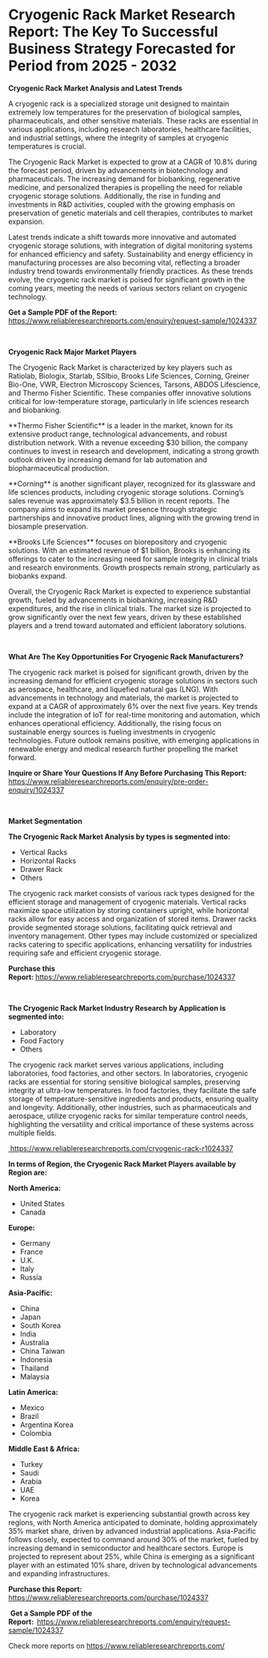 <p><h1>Cryogenic Rack Market Research Report: The Key To Successful Business Strategy Forecasted for Period from 2025 - 2032</h1></p><p><strong>Cryogenic Rack Market Analysis and Latest Trends</strong></p>
<p><p>A cryogenic rack is a specialized storage unit designed to maintain extremely low temperatures for the preservation of biological samples, pharmaceuticals, and other sensitive materials. These racks are essential in various applications, including research laboratories, healthcare facilities, and industrial settings, where the integrity of samples at cryogenic temperatures is crucial.</p><p>The Cryogenic Rack Market is expected to grow at a CAGR of 10.8% during the forecast period, driven by advancements in biotechnology and pharmaceuticals. The increasing demand for biobanking, regenerative medicine, and personalized therapies is propelling the need for reliable cryogenic storage solutions. Additionally, the rise in funding and investments in R&D activities, coupled with the growing emphasis on preservation of genetic materials and cell therapies, contributes to market expansion.</p><p>Latest trends indicate a shift towards more innovative and automated cryogenic storage solutions, with integration of digital monitoring systems for enhanced efficiency and safety. Sustainability and energy efficiency in manufacturing processes are also becoming vital, reflecting a broader industry trend towards environmentally friendly practices. As these trends evolve, the cryogenic rack market is poised for significant growth in the coming years, meeting the needs of various sectors reliant on cryogenic technology.</p></p>
<p><strong>Get a Sample PDF of the Report:&nbsp;</strong> <a href="https://www.reliableresearchreports.com/enquiry/request-sample/1024337?utm_campaign=3284&utm_medium=2&utm_source=Github&utm_content=ia&utm_term=05032025&utm_id=cryogenic-rack">https://www.reliableresearchreports.com/enquiry/request-sample/1024337</a></p>
<p>&nbsp;</p>
<p><strong>Cryogenic Rack Major Market Players</strong></p>
<p><p>The Cryogenic Rack Market is characterized by key players such as Ratiolab, Biologix, Starlab, SSIbio, Brooks Life Sciences, Corning, Greiner Bio-One, VWR, Electron Microscopy Sciences, Tarsons, ABDOS Lifescience, and Thermo Fisher Scientific. These companies offer innovative solutions critical for low-temperature storage, particularly in life sciences research and biobanking.</p><p>**Thermo Fisher Scientific** is a leader in the market, known for its extensive product range, technological advancements, and robust distribution network. With a revenue exceeding $30 billion, the company continues to invest in research and development, indicating a strong growth outlook driven by increasing demand for lab automation and biopharmaceutical production.</p><p>**Corning** is another significant player, recognized for its glassware and life sciences products, including cryogenic storage solutions. Corning’s sales revenue was approximately $3.5 billion in recent reports. The company aims to expand its market presence through strategic partnerships and innovative product lines, aligning with the growing trend in biosample preservation.</p><p>**Brooks Life Sciences** focuses on biorepository and cryogenic solutions. With an estimated revenue of $1 billion, Brooks is enhancing its offerings to cater to the increasing need for sample integrity in clinical trials and research environments. Growth prospects remain strong, particularly as biobanks expand.</p><p>Overall, the Cryogenic Rack Market is expected to experience substantial growth, fueled by advancements in biobanking, increasing R&D expenditures, and the rise in clinical trials. The market size is projected to grow significantly over the next few years, driven by these established players and a trend toward automated and efficient laboratory solutions.</p></p>
<p>&nbsp;</p>
<p><strong>What Are The Key Opportunities For Cryogenic Rack Manufacturers?</strong></p>
<p><p>The cryogenic rack market is poised for significant growth, driven by the increasing demand for efficient cryogenic storage solutions in sectors such as aerospace, healthcare, and liquefied natural gas (LNG). With advancements in technology and materials, the market is projected to expand at a CAGR of approximately 6% over the next five years. Key trends include the integration of IoT for real-time monitoring and automation, which enhances operational efficiency. Additionally, the rising focus on sustainable energy sources is fueling investments in cryogenic technologies. Future outlook remains positive, with emerging applications in renewable energy and medical research further propelling the market forward.</p></p>
<p><strong>Inquire or Share Your Questions If Any Before Purchasing This Report:</strong> <a href="https://www.reliableresearchreports.com/enquiry/pre-order-enquiry/1024337?utm_campaign=3284&utm_medium=2&utm_source=Github&utm_content=ia&utm_term=05032025&utm_id=cryogenic-rack">https://www.reliableresearchreports.com/enquiry/pre-order-enquiry/1024337</a></p>
<p>&nbsp;</p>
<p><strong>Market Segmentation</strong></p>
<p><strong>The Cryogenic Rack Market Analysis by types is segmented into:</strong></p>
<p><ul><li>Vertical Racks</li><li>Horizontal Racks</li><li>Drawer Rack</li><li>Others</li></ul></p>
<p><p>The cryogenic rack market consists of various rack types designed for the efficient storage and management of cryogenic materials. Vertical racks maximize space utilization by storing containers upright, while horizontal racks allow for easy access and organization of stored items. Drawer racks provide segmented storage solutions, facilitating quick retrieval and inventory management. Other types may include customized or specialized racks catering to specific applications, enhancing versatility for industries requiring safe and efficient cryogenic storage.</p></p>
<p><strong>Purchase this Report:&nbsp;</strong><a href="https://www.reliableresearchreports.com/purchase/1024337?utm_campaign=3284&utm_medium=2&utm_source=Github&utm_content=ia&utm_term=05032025&utm_id=cryogenic-rack">https://www.reliableresearchreports.com/purchase/1024337</a></p>
<p>&nbsp;</p>
<p><strong>The Cryogenic Rack Market Industry Research by Application is segmented into:</strong></p>
<p><ul><li>Laboratory</li><li>Food Factory</li><li>Others</li></ul></p>
<p><p>The cryogenic rack market serves various applications, including laboratories, food factories, and other sectors. In laboratories, cryogenic racks are essential for storing sensitive biological samples, preserving integrity at ultra-low temperatures. In food factories, they facilitate the safe storage of temperature-sensitive ingredients and products, ensuring quality and longevity. Additionally, other industries, such as pharmaceuticals and aerospace, utilize cryogenic racks for similar temperature control needs, highlighting the versatility and critical importance of these systems across multiple fields.</p></p>
<p><a href="https://www.reliableresearchreports.com/cryogenic-rack-r1024337?utm_campaign=3284&utm_medium=2&utm_source=Github&utm_content=ia&utm_term=05032025&utm_id=cryogenic-rack">&nbsp;https://www.reliableresearchreports.com/cryogenic-rack-r1024337</a></p>
<p><strong>In terms of Region, the Cryogenic Rack Market Players available by Region are:</strong></p>
<p>
    <p> <strong> North America: </strong>
        <ul>
            <li>United States</li>
            <li>Canada</li>
        </ul>
        </p> 
    <p> <strong> Europe: </strong>
        <ul>
            <li>Germany</li>
            <li>France</li>
            <li>U.K.</li>
            <li>Italy</li>
            <li>Russia</li>
        </ul>
        </p> 
    <p> <strong> Asia-Pacific: </strong>
        <ul>
            <li>China</li>
            <li>Japan</li>
            <li>South Korea</li>
            <li>India</li>
            <li>Australia</li>
            <li>China Taiwan</li>
            <li>Indonesia</li>
            <li>Thailand</li>
            <li>Malaysia</li>
        </ul>
        </p> 
    <p> <strong> Latin America: </strong>
        <ul>
            <li>Mexico</li>
            <li>Brazil</li>
            <li>Argentina Korea</li>
            <li>Colombia</li>
        </ul>
        </p> 
    <p> <strong> Middle East & Africa: </strong>
        <ul>
            <li>Turkey</li>
            <li>Saudi</li>
            <li>Arabia</li>
            <li>UAE</li>
            <li>Korea</li>
        </ul>
    </p>
    </p>
<p><p>The cryogenic rack market is experiencing substantial growth across key regions, with North America anticipated to dominate, holding approximately 35% market share, driven by advanced industrial applications. Asia-Pacific follows closely, expected to command around 30% of the market, fueled by increasing demand in semiconductor and healthcare sectors. Europe is projected to represent about 25%, while China is emerging as a significant player with an estimated 10% share, driven by technological advancements and expanding infrastructures.</p></p>
<p><strong>Purchase this Report: </strong><a href="https://www.reliableresearchreports.com/purchase/1024337?utm_campaign=3284&utm_medium=2&utm_source=Github&utm_content=ia&utm_term=05032025&utm_id=cryogenic-rack">https://www.reliableresearchreports.com/purchase/1024337</a></p>
<p>&nbsp;<strong>Get a Sample PDF of the Report:&nbsp;&nbsp;</strong><a href="https://www.reliableresearchreports.com/enquiry/request-sample/1024337?utm_campaign=3284&utm_medium=2&utm_source=Github&utm_content=ia&utm_term=05032025&utm_id=cryogenic-rack">https://www.reliableresearchreports.com/enquiry/request-sample/1024337</a></p>
<p><strong></strong></p>
<p>Check more reports on <a href="https://www.reliableresearchreports.com/?utm_campaign=3284&utm_medium=2&utm_source=Github&utm_content=ia&utm_term=05032025&utm_id=cryogenic-rack">https://www.reliableresearchreports.com/</a></p>